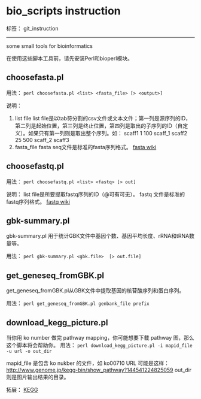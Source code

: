 ﻿# bio_scripts instruction

标签： git_instruction

---

some small tools for bioinformatics

在使用这些脚本工具前，请先安装Perl和bioperl模块。

## choosefasta.pl
用法： `perl choosefasta.pl <list> <fasta_file> [> <output>]` 

说明：

1. list file
list file是以tab符分割的csv文件或文本文件；第一列是源序列的ID，第二列是起始位置，第三列是终止位置，第四列是取出的子序列的ID（自定义）。如果只有第一列则是取出整个序列。如：
scaff1  1   100 scaff_1
scaff2  25  500 scaff_2
scaff3
2. fasta_file
fasta seq文件是标准的fasta序列格式。
[fasta wiki](https://en.wikipedia.org/wiki/FASTA_format)


## choosefastq.pl
用法： `perl choosefastq.pl <list> <fastq> [> out]` 

说明：
list file是所要提取fastq序列的ID（@可有可无）。
fastq 文件是标准的fastq序列格式。
[fastq wiki](https://en.wikipedia.org/wiki/FASTQ_format)


## gbk-summary.pl
gbk-summary.pl 用于统计GBK文件中基因个数、基因平均长度、rRNA和tRNA数量等。

用法： `perl gbk-summary.pl <gbk.file>  [> out.file]`


## get_geneseq_fromGBK.pl
get_geneseq_fromGBK.pl从GBK文件中提取基因的核苷酸序列和蛋白序列。

用法： `perl get_geneseq_fromGBK.pl genbank_file prefix`


## download_kegg_picture.pl
当你用 ko number 做完 pathway mapping，你可能想要下载 pathway 图，那么这个脚本将会帮助你。
用法： `perl download_kegg_picture.pl -i mapid_file -u url -o out_dir`

mapid_file 是包含 ko nukber 的文件，如 ko00710
URL 可能是这样： http://www.genome.jp/kegg-bin/show_pathway?144541224825059
out_dir 则是图片输出结果的目录。

拓展： [KEGG](http://www.genome.jp/kegg/)
